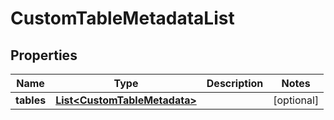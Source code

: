 

# CustomTableMetadataList


## Properties

| Name | Type | Description | Notes |
|------------ | ------------- | ------------- | -------------|
|**tables** | [**List&lt;CustomTableMetadata&gt;**](CustomTableMetadata.md) |  |  [optional] |



